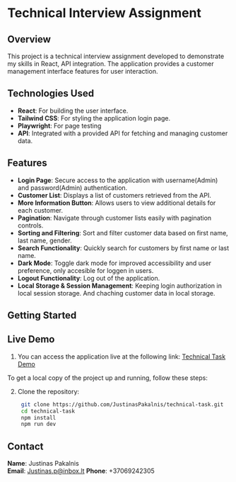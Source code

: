 # Technical Interview Assignment

## Overview

This project is a technical interview assignment developed to demonstrate my skills in React, API integration. The application provides a customer management interface features for user interaction.

## Technologies Used

- **React**: For building the user interface.
- **Tailwind CSS**: For styling the application login page.
- **Playwright**: For page testing
- **API**: Integrated with a provided API for fetching and managing customer data.

## Features

- **Login Page**: Secure access to the application with username(Admin) and password(Admin) authentication.
- **Customer List**: Displays a list of customers retrieved from the API.
- **More Information Button**: Allows users to view additional details for each customer.
- **Pagination**: Navigate through customer lists easily with pagination controls.
- **Sorting and Filtering**: Sort and filter customer data based on first name, last name, gender.
- **Search Functionality**: Quickly search for customers by first name or last name.
- **Dark Mode**: Toggle dark mode for improved accessibility and user preference, only accesible for loggen in users.
- **Logout Functionality**: Log out of the application.
- **Local Storage & Session Management**: Keeping login authorization in local session storage. And chaching customer data in local storage.

## Getting Started

## Live Demo

1. You can access the application live at the following link: [Technical Task Demo](https://technical-task-nine-rho.vercel.app)

To get a local copy of the project up and running, follow these steps:

2. Clone the repository:
   ```bash
    git clone https://github.com/JustinasPakalnis/technical-task.git
    cd technical-task
    npm install
    npm run dev
   ```

## Contact

**Name**: Justinas Pakalnis  
**Email**: [Justinas.p@inbox.lt](mailto:Justinas.p@inbox.lt)
**Phone**: +37069242305
